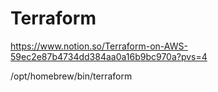 # Terraform 
https://www.notion.so/Terraform-on-AWS-59ec2e87b4734dd384aa0a16b9bc970a?pvs=4



/opt/homebrew/bin/terraform